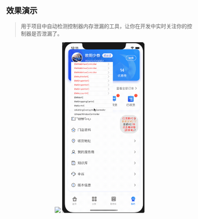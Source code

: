 ## 效果演示

> 用于项目中自动检测控制器内存泄漏的工具，让你在开发中实时关注你的控制器是否泄漏了。

<p align="center">
    <img  width="44%" src="Images/001.gif"/>
    <img  width="44%" src="Images/002.gif"/>
<p/>
